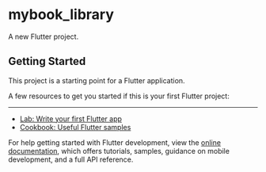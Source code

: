 # mybook_library

A new Flutter project.

## Getting Started

This project is a starting point for a Flutter application.
 
A few resources to get you started if this is your first Flutter project:



___
- [Lab: Write your first Flutter app](https://docs.flutter.dev/get-started/codelab)
- [Cookbook: Useful Flutter samples](https://docs.flutter.dev/cookbook)

For help getting started with Flutter development, view the
[online documentation](https://docs.flutter.dev/), which offers tutorials,
samples, guidance on mobile development, and a full API reference.
